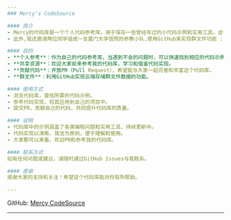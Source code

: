 ```yaml
---
### Mercy's CodeSource 

#### 简介
- Mercy的代码库是一个个人代码参考库，用于保存一些曾经写过的小代码示例和实用工具。这个库的目的是为自己和他人提供代码参考，帮助解决开发过程中遇到的问题。
- 此外,我还邀请两位同学组成一支厦门大学信院的参赛小队,使用GitHub来实现群文件功能 :)

#### 目的
- **个人参考**：作为自己的代码参考库，当遇到不会的问题时，可以快速找到相应的代码示例。
- **共享资源**：欢迎大家前来参考我的代码库，学习和借鉴代码实现。
- **贡献代码**：开放PR（Pull Request），希望能与大家一起完善和丰富这个代码库。
- **群文件**：利用GitHub实现云端存储群文件数据的功能。

#### 使用方式
- 浏览代码库，查找所需的代码示例。
- 参考代码实现，将其应用到自己的项目中。
- 提交PR，贡献自己的代码，共同提升代码库的质量。

#### 说明
- 代码库中的示例涵盖了各类编程问题和实用工具，持续更新中。
- 代码实现以清晰、简洁为原则，便于理解和使用。
- 大家都可以来看，欢迎PR和参考我的代码库。

#### 联系方式
如有任何问题或建议，请随时通过GitHub Issues与我联系。

#### 感谢
感谢大家的支持和关注！希望这个代码库能对你有所帮助。

---
```


GitHub: [Mercy CodeSource](#https://github.com/Baakarshan/CodeSource)

---
